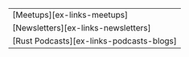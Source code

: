 ||
|--------|
| [Meetups][ex-links-meetups] |
| [Newsletters][ex-links-newsletters] |
| [Rust Podcasts][ex-links-podcasts-blogs] |
